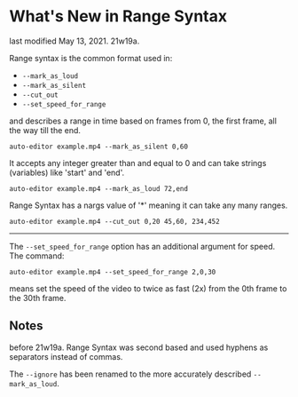 # What's New in Range Syntax
last modified May 13, 2021. 21w19a.

Range syntax is the common format used in:

 - `--mark_as_loud`
 - `--mark_as_silent`
 - `--cut_out`
 - `--set_speed_for_range`

and describes a range in time based on frames from 0, the first frame, all the way till the end.

```
auto-editor example.mp4 --mark_as_silent 0,60
```

It accepts any integer greater than and equal to 0 and can take strings (variables) like 'start' and 'end'.

```
auto-editor example.mp4 --mark_as_loud 72,end
```

Range Syntax has a nargs value of '\*' meaning it can take any many ranges.

```
auto-editor example.mp4 --cut_out 0,20 45,60, 234,452
```

---

The `--set_speed_for_range` option has an additional argument for speed. The command:

```
auto-editor example.mp4 --set_speed_for_range 2,0,30
```

means set the speed of the video to twice as fast (2x) from the 0th frame to the 30th frame.


## Notes

before 21w19a. Range Syntax was second based and used hyphens as separators instead of commas.

The `--ignore` has been renamed to the more accurately described `--mark_as_loud`.


